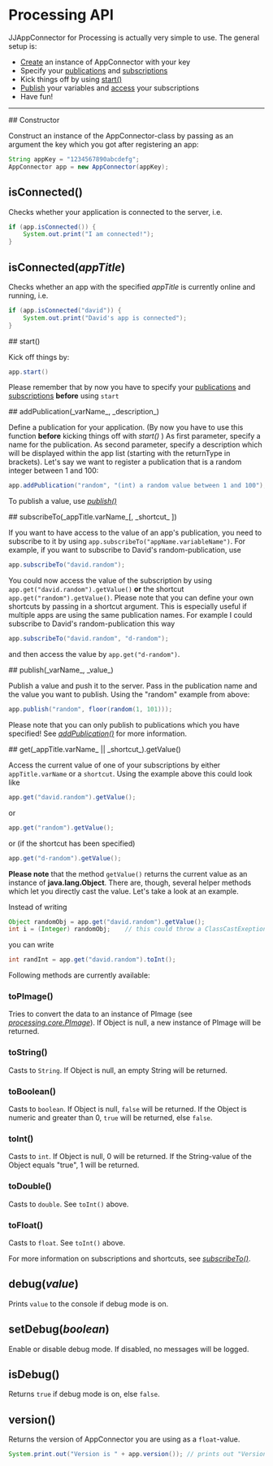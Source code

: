 # Processing API

JJAppConnector for Processing is actually very simple to use.
The general setup is:

*	[Create](#constructor) an instance of AppConnector with your key
*	Specify your [publications](#pub) and [subscriptions](#sub)
*	Kick things off by using [start()](#start)
*	[Publish](#pub-func) your variables and [access](#get-func) your subscriptions
*	Have fun!

---
<a name="constructor" />
## Constructor

Construct an instance of the AppConnector-class by passing as an argument the key which you got after registering an app:

```java
String appKey = "1234567890abcdefg";
AppConnector app = new AppConnector(appKey);
```

## isConnected()

Checks whether your application is connected to the server, i.e.
```java
if (app.isConnected()) {
	System.out.print("I am connected!");
}
```

## isConnected(_appTitle_)

Checks whether an app with the specified _appTitle_ is currently online and running, i.e.
```java
if (app.isConnected("david")) {
	System.out.print("David's app is connected");
}
```

<a name="start" />
## start()

Kick off things by:

```java
app.start()
```

Please remember that by now you have to specify your [publications](#pub) and [subscriptions](#sub) __before__ using `start`

<a name="pub" />
## addPublication(_varName_, _description_)

Define a publication for your application. (By now you have to use this function __before__ kicking things off with _start()_ ) As first parameter, specify a name for the publication. As second parameter, specify a description which will be displayed within the app list (starting with the returnType in brackets).
Let's say we want to register a publication that is a random integer between 1 and 100:

```java
app.addPublication("random", "(int) a random value between 1 and 100");
```

To publish a value, use [_publish()_](#pub-func)

<a name="sub" />
## subscribeTo(_appTitle.varName_[, _shortcut_ ])

If you want to have access to the value of an app's publication, you need to subscribe to it by using `app.subscribeTo("appName.variableName")`. For example, if you want to subscribe to David's random-publication, use
```java
app.subscribeTo("david.random");
```

You could now access the value of the subscription by using `app.get("david.random").getValue()` __or__ the shortcut `app.get("random").getValue()`.
Please note that you can define your own shortcuts by passing in a shortcut argument. This is especially useful if multiple apps are using the same publication names. For example I could subscribe to David's random-publication this way

```java
app.subscribeTo("david.random", "d-random");
```

and then access the value by `app.get("d-random")`.

<a name="pub-func" />
## publish(_varName_, _value_)

Publish a value and push it to the server. Pass in the publication name and the value you want to publish. Using the "random" example from above:

```java
app.publish("random", floor(random(1, 101)));
```

Please note that you can only publish to publications which you have specified! See [_addPublication()_](#pub) for more information.

<a name="get-func" />
## get(_appTitle.varName_ || _shortcut_).getValue()

Access the current value of one of your subscriptions by either `appTitle.varName` or a `shortcut`. Using the example above this could look like 

```java
app.get("david.random").getValue();
```
or
```java
app.get("random").getValue();
```
or (if the shortcut has been specified)
```java
app.get("d-random").getValue();
```

__Please note__ that the method `getValue()` returns the current value as an instance of __java.lang.Object__.
There are, though, several helper methods which let you directly cast the value.
Let's take a look at an example.

Instead of writing
```java
Object randomObj = app.get("david.random").getValue();
int i = (Integer) randomObj;	// this could throw a ClassCastExeption or NullPointerException
```
you can write
```java
int randInt = app.get("david.random").toInt();
```

Following methods are currently available:
### toPImage()
Tries to convert the data to an instance of PImage (see [_processing.core.PImage_](http://processing.googlecode.com/svn/trunk/processing/build/javadoc/core/processing/core/PImage.html)). If Object is null, a new instance of PImage will be returned.

### toString()
Casts to `String`. If Object is null, an empty String will be returned.

### toBoolean()
Casts to `boolean`. If Object is null, `false` will be returned. If the Object is numeric and greater than 0, `true` will be returned, else `false`.

### toInt()
Casts to `int`. If Object is null, 0 will be returned. If the String-value of the Object equals "true", 1 will be returned.

### toDouble()
Casts to `double`. See `toInt()` above.

### toFloat()
Casts to `float`. See `toInt()` above.

For more information on subscriptions and shortcuts, see [_subscribeTo()_](#sub).

## debug(_value_)

Prints `value` to the console if debug mode is on.

## setDebug(_boolean_)

Enable or disable debug mode. If disabled, no messages will be logged.

## isDebug()

Returns `true` if debug mode is on, else `false`.

## version()

Returns the version of AppConnector you are using as a `float`-value.
```java
System.print.out("Version is " + app.version()); // prints out "Version is 0.1"
```
